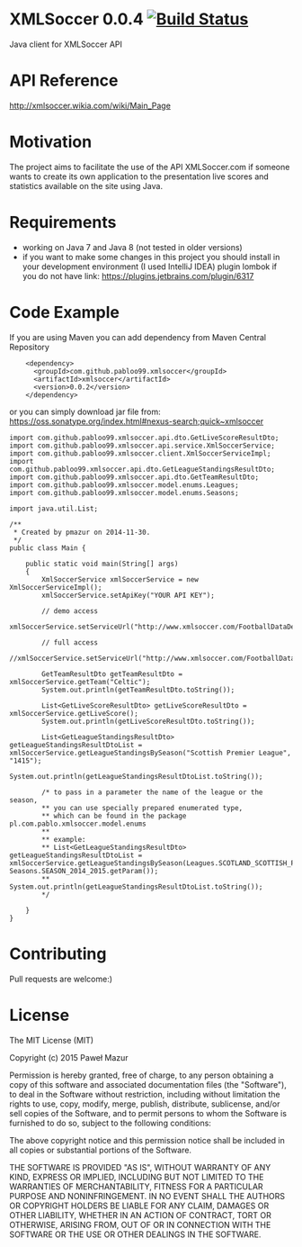 # XMLSoccer 0.0.4 [![Build Status](https://travis-ci.org/pabloo99/xmlsoccer.svg?branch=master)](https://travis-ci.org/pabloo99/xmlsoccer)
Java client for XMLSoccer API

# API Reference
http://xmlsoccer.wikia.com/wiki/Main_Page

# Motivation
The project aims to facilitate the use of the API XMLSoccer.com
if someone wants to create its own application to the presentation live scores
and statistics available on the site using Java.

# Requirements
- working on Java 7 and Java 8 (not tested in older versions)
- if you want to make some changes in this project you should install
  in your development environment (I used IntelliJ IDEA) plugin lombok if you do not have
  link: https://plugins.jetbrains.com/plugin/6317

# Code Example

If you are using Maven you can add dependency from Maven Central Repository
```
    <dependency>
      <groupId>com.github.pabloo99.xmlsoccer</groupId>
      <artifactId>xmlsoccer</artifactId>
      <version>0.0.2</version>
    </dependency>
```
or you can simply download jar file from:
https://oss.sonatype.org/index.html#nexus-search;quick~xmlsoccer

```
import com.github.pabloo99.xmlsoccer.api.dto.GetLiveScoreResultDto;
import com.github.pabloo99.xmlsoccer.api.service.XmlSoccerService;
import com.github.pabloo99.xmlsoccer.client.XmlSoccerServiceImpl;
import com.github.pabloo99.xmlsoccer.api.dto.GetLeagueStandingsResultDto;
import com.github.pabloo99.xmlsoccer.api.dto.GetTeamResultDto;
import com.github.pabloo99.xmlsoccer.model.enums.Leagues;
import com.github.pabloo99.xmlsoccer.model.enums.Seasons;

import java.util.List;

/**
 * Created by pmazur on 2014-11-30.
 */
public class Main {

    public static void main(String[] args)
    {
        XmlSoccerService xmlSoccerService = new XmlSoccerServiceImpl();
        xmlSoccerService.setApiKey("YOUR API KEY");

        // demo access
        xmlSoccerService.setServiceUrl("http://www.xmlsoccer.com/FootballDataDemo.asmx");

        // full access
        //xmlSoccerService.setServiceUrl("http://www.xmlsoccer.com/FootballData.asmx");

        GetTeamResultDto getTeamResultDto = xmlSoccerService.getTeam("Celtic");
        System.out.println(getTeamResultDto.toString());

        List<GetLiveScoreResultDto> getLiveScoreResultDto = xmlSoccerService.getLiveScore();
        System.out.println(getLiveScoreResultDto.toString());

        List<GetLeagueStandingsResultDto> getLeagueStandingsResultDtoList = xmlSoccerService.getLeagueStandingsBySeason("Scottish Premier League", "1415");
        System.out.println(getLeagueStandingsResultDtoList.toString());

        /* to pass in a parameter the name of the league or the season,
        ** you can use specially prepared enumerated type,
        ** which can be found in the package pl.com.pablo.xmlsoccer.model.enums
        **
        ** example:
        ** List<GetLeagueStandingsResultDto> getLeagueStandingsResultDtoList = xmlSoccerService.getLeagueStandingsBySeason(Leagues.SCOTLAND_SCOTTISH_PREMIER_LEAGUE.getParam(), Seasons.SEASON_2014_2015.getParam());
        ** System.out.println(getLeagueStandingsResultDtoList.toString());
        */

    }
}
```

# Contributing
Pull requests are welcome:)

# License
The MIT License (MIT)

Copyright (c) 2015 Paweł Mazur

Permission is hereby granted, free of charge, to any person obtaining a copy
of this software and associated documentation files (the "Software"), to deal
in the Software without restriction, including without limitation the rights
to use, copy, modify, merge, publish, distribute, sublicense, and/or sell
copies of the Software, and to permit persons to whom the Software is
furnished to do so, subject to the following conditions:

The above copyright notice and this permission notice shall be included in all
copies or substantial portions of the Software.

THE SOFTWARE IS PROVIDED "AS IS", WITHOUT WARRANTY OF ANY KIND, EXPRESS OR
IMPLIED, INCLUDING BUT NOT LIMITED TO THE WARRANTIES OF MERCHANTABILITY,
FITNESS FOR A PARTICULAR PURPOSE AND NONINFRINGEMENT. IN NO EVENT SHALL THE
AUTHORS OR COPYRIGHT HOLDERS BE LIABLE FOR ANY CLAIM, DAMAGES OR OTHER
LIABILITY, WHETHER IN AN ACTION OF CONTRACT, TORT OR OTHERWISE, ARISING FROM,
OUT OF OR IN CONNECTION WITH THE SOFTWARE OR THE USE OR OTHER DEALINGS IN THE
SOFTWARE.

